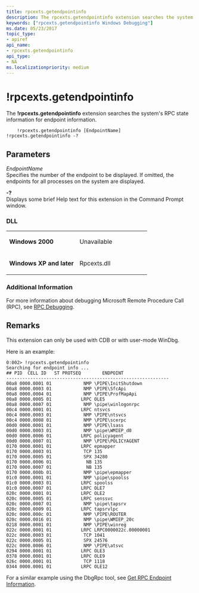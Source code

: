 ```yaml
---
title: rpcexts.getendpointinfo
description: The rpcexts.getendpointinfo extension searches the system's RPC state information for endpoint information.
keywords: ["rpcexts.getendpointinfo Windows Debugging"]
ms.date: 05/23/2017
topic_type:
- apiref
api_name:
- rpcexts.getendpointinfo
api_type:
- NA
ms.localizationpriority: medium
---
```


# !rpcexts.getendpointinfo


The **!rpcexts.getendpointinfo** extension searches the system's RPC state information for endpoint information.

```dbgcmd
    !rpcexts.getendpointinfo [EndpointName] 
!rpcexts.getendpointinfo -? 
```

## <span id="ddk__rpcexts_getendpointinfo_dbg"></span><span id="DDK__RPCEXTS_GETENDPOINTINFO_DBG"></span>Parameters


<span id="_______EndpointName______"></span><span id="_______endpointname______"></span><span id="_______ENDPOINTNAME______"></span> *EndpointName*   
Specifies the number of the endpoint to be displayed. If omitted, the endpoints for all processes on the system are displayed.

<span id="_______-_______"></span> **-?**   
Displays some brief Help text for this extension in the Command Prompt window.

### <span id="DLL"></span><span id="dll"></span>DLL

<table>
<colgroup>
<col width="50%" />
<col width="50%" />
</colgroup>
<tbody>
<tr class="odd">
<td align="left"><p><strong>Windows 2000</strong></p></td>
<td align="left"><p>Unavailable</p></td>
</tr>
<tr class="even">
<td align="left"><p><strong>Windows XP and later</strong></p></td>
<td align="left"><p>Rpcexts.dll</p></td>
</tr>
</tbody>
</table>

 

### <span id="Additional_Information"></span><span id="additional_information"></span><span id="ADDITIONAL_INFORMATION"></span>Additional Information

For more information about debugging Microsoft Remote Procedure Call (RPC), see [RPC Debugging](rpc-debugging.md).

## Remarks

This extension can only be used with CDB or with user-mode WinDbg.

Here is an example:

```dbgcmd
0:002> !rpcexts.getendpointinfo
Searching for endpoint info ...
## PID  CELL ID   ST PROTSEQ        ENDPOINT
-------------------------------------------------------------
00a8 0000.0001 01            NMP \PIPE\InitShutdown
00a8 0000.0003 01            NMP \PIPE\SfcApi
00a8 0000.0004 01            NMP \PIPE\ProfMapApi
00a8 0000.0005 01           LRPC OLE5
00a8 0000.0007 01            NMP \pipe\winlogonrpc
00c4 0000.0001 01           LRPC ntsvcs
00c4 0000.0003 01            NMP \PIPE\ntsvcs
00c4 0000.0008 01            NMP \PIPE\scerpc
00d0 0000.0001 01            NMP \PIPE\lsass
00d0 0000.0003 01            NMP \pipe\WMIEP_d0
00d0 0000.0006 01           LRPC policyagent
00d0 0000.0007 01            NMP \PIPE\POLICYAGENT
0170 0000.0001 01           LRPC epmapper
0170 0000.0003 01            TCP 135
0170 0000.0005 01            SPX 34280
0170 0000.0006 01             NB 135
0170 0000.0007 01             NB 135
0170 0000.000b 01            NMP \pipe\epmapper
01c0 0000.0001 01            NMP \pipe\spoolss
01c0 0000.0003 01           LRPC spoolss
01c0 0000.0007 01           LRPC OLE7
020c 0000.0001 01           LRPC OLE2
020c 0000.0005 01           LRPC senssvc
020c 0000.0007 01            NMP \pipe\tapsrv
020c 0000.0009 01           LRPC tapsrvlpc
020c 0000.000c 01            NMP \PIPE\ROUTER
020c 0000.0016 01            NMP \pipe\WMIEP_20c
0218 0000.0001 01            NMP \PIPE\winreg
022c 0000.0001 01           LRPC LRPC0000022c.00000001
022c 0000.0003 01            TCP 1041
022c 0000.0005 01            SPX 24576
022c 0000.0006 01            NMP \PIPE\atsvc
0294 0000.0001 01           LRPC OLE3
0378 0000.0001 01           LRPC OLE9
026c 0000.0001 01            TCP 1118
0344 0000.0001 01           LRPC OLE12
```

For a similar example using the DbgRpc tool, see [Get RPC Endpoint Information](get-rpc-endpoint-information.md).

 

 





